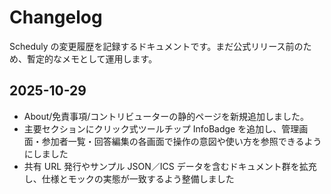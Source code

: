 # Changelog

Scheduly の変更履歴を記録するドキュメントです。まだ公式リリース前のため、暫定的なメモとして運用します。

## 2025-10-29 

- About/免責事項/コントリビューターの静的ページを新規追加しました。
- 主要セクションにクリック式ツールチップ InfoBadge を追加し、管理画面・参加者一覧・回答編集の各画面で操作の意図や使い方を参照できるようにしました
- 共有 URL 発行やサンプル JSON／ICS データを含むドキュメント群を拡充し、仕様とモックの実態が一致するよう整備しました

